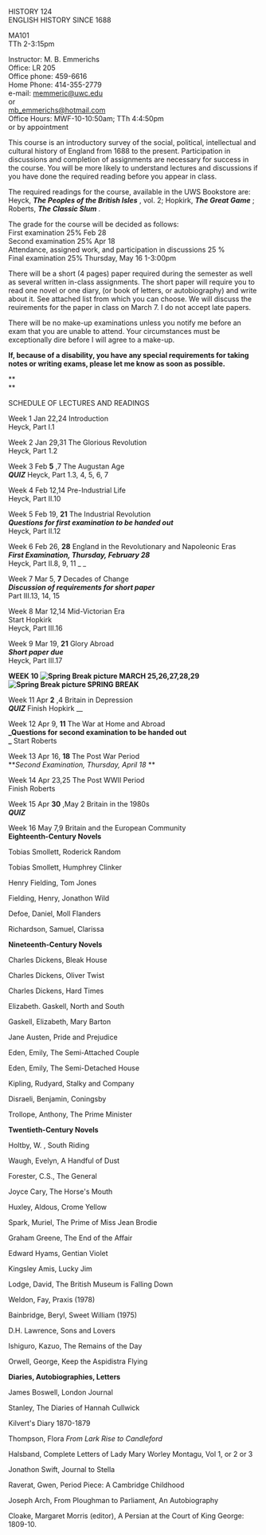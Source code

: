 HISTORY 124  
ENGLISH HISTORY SINCE 1688  
  
MA101  
TTh 2-3:15pm  
  
Instructor: M. B. Emmerichs  
Office: LR 205  
Office phone: 459-6616  
Home Phone: 414-355-2779  
e-mail: [memmeric@uwc.edu](mailto:memmeric@uwc.edu)  
or  
[mb_emmerichs@hotmail.com](mailto:mb_emmerichs@hotmail.com)  
Office Hours: MWF-10-10:50am; TTh 4:4:50pm  
or by appointment

This course is an introductory survey of the social, political, intellectual
and cultural history of England from 1688 to the present. Participation in
discussions and completion of assignments are necessary for success in the
course. You will be more likely to understand lectures and discussions if you
have done the required reading before you appear in class.

The required readings for the course, available in the UWS Bookstore are:
Heyck, **_The Peoples of the British Isles_** , vol. 2; Hopkirk, **_The Great
Game_** ; Roberts, **_The Classic Slum_** _._

The grade for the course will be decided as follows:  
First examination 25% Feb 28  
Second examination 25% Apr 18  
Attendance, assigned work, and participation in discussions 25 %  
Final examination 25%  Thursday, May 16 1-3:00pm

There will be a short (4 pages) paper required during the semester as well as
several written in-class assignments. The short paper will require you to read
one novel or one diary, (or book of letters, or autobiography) and write about
it. See attached list from which you can choose. We will discuss the
reuirements for the paper in class on March 7. I do not accept late papers.

There will be no make-up examinations unless you notify me before an exam that
you are unable to attend. Your circumstances must be exceptionally dire before
I will agree to a make-up.

**If, because of a disability, you have any special requirements for taking
notes or writing exams, please let me know as soon as possible.**

**  
**

SCHEDULE OF LECTURES AND READINGS

Week 1 Jan 22,24 Introduction  
Heyck, Part I.1

Week 2 Jan 29,31 The Glorious Revolution  
Heyck, Part 1.2

Week 3 Feb **5** ,7 The Augustan Age  
**_QUIZ_** Heyck, Part 1.3, 4, 5, 6, 7

Week 4 Feb 12,14 Pre-Industrial Life  
Heyck, Part II.10

Week 5 Feb 19, **21** The Industrial Revolution  
**_Questions for first examination to be handed out_**  
Heyck, Part II.12

Week 6 Feb 26, **28** England in the Revolutionary and Napoleonic Eras  
**_First Examination, Thursday, February 28_**  
Heyck, Part II.8, 9, 11 _ _

Week 7 Mar 5, **7** Decades of Change  
**_Discussion of requirements for short paper_**  
Part III.13, 14, 15

Week 8 Mar 12,14 Mid-Victorian Era  
Start Hopkirk  
Heyck, Part III.16

Week 9 Mar 19, **21** Glory Abroad  
**_Short paper due_**  
Heyck, Part III.17

**WEEK 10 ![Spring Break picture](./236SYLL_files/image002.gif) MARCH
25,26,27,28,29 ![Spring Break picture](./236SYLL_files/image004.gif) SPRING
BREAK**

Week 11 Apr **2** ,4 Britain in Depression  
**_QUIZ_** Finish Hopkirk __

Week 12 Apr 9, **11** The War at Home and Abroad  
**_Questions for second examination to be handed out  
_** Start Roberts

Week 13 Apr 16, **18** The Post War Period  
**_Second Examination, Thursday, April 18_ **

Week 14 Apr 23,25 The Post WWII Period  
Finish Roberts

Week 15 Apr **30** ,May 2 Britain in the 1980s  
**_QUIZ_**

Week 16 May 7,9 Britain and the European Community  
**Eighteenth-Century Novels**

Tobias Smollett, Roderick Random

Tobias Smollett, Humphrey Clinker

Henry Fielding, Tom Jones

Fielding, Henry, Jonathon Wild

Defoe, Daniel, Moll Flanders

Richardson, Samuel, Clarissa



**Nineteenth-Century Novels**

Charles Dickens, Bleak House

Charles Dickens, Oliver Twist

Charles Dickens, Hard Times

Elizabeth. Gaskell, North and South

Gaskell, Elizabeth, Mary Barton

Jane Austen, Pride and Prejudice

Eden, Emily, The Semi-Attached Couple

Eden, Emily, The Semi-Detached House

Kipling, Rudyard, Stalky and Company

Disraeli, Benjamin, Coningsby

Trollope, Anthony, The Prime Minister



**Twentieth-Century Novels**

Holtby, W. , South Riding

Waugh, Evelyn, A Handful of Dust

Forester, C.S., The General

Joyce Cary, The Horse's Mouth

Huxley, Aldous, Crome Yellow

Spark, Muriel, The Prime of Miss Jean Brodie

Graham Greene, The End of the Affair

Edward Hyams, Gentian Violet

Kingsley Amis, Lucky Jim

Lodge, David, The British Museum is Falling Down

Weldon, Fay, Praxis (1978)

Bainbridge, Beryl, Sweet William (1975)

D.H. Lawrence, Sons and Lovers

Ishiguro, Kazuo, The Remains of the Day

Orwell, George, Keep the Aspidistra Flying



**Diaries, Autobiographies, Letters**

James Boswell, London Journal

Stanley, The Diaries of Hannah Cullwick

Kilvert's Diary 1870-1879

Thompson, Flora _From Lark Rise to Candleford_

Halsband, Complete Letters of Lady Mary Worley Montagu, Vol 1, or 2 or 3

Jonathon Swift, Journal to Stella

Raverat, Gwen, Period Piece: A Cambridge Childhood

Joseph Arch, From Ploughman to Parliament, An Autobiography

Cloake, Margaret Morris (editor), A Persian at the Court of King George:
1809-10.

